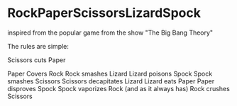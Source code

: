 # RockPaperScissorsLizardSpock
inspired from the popular game from the show "The Big Bang Theory"


The rules are simple: 
<p>Scissors cuts Paper
<p>Paper Covers Rock
Rock smashes Lizard
Lizard poisons Spock
Spock smashes Scissors
Scissors decapitates Lizard
Lizard eats Paper
Paper disproves Spock
Spock vaporizes Rock
(and as it always has)
Rock crushes Scissors
